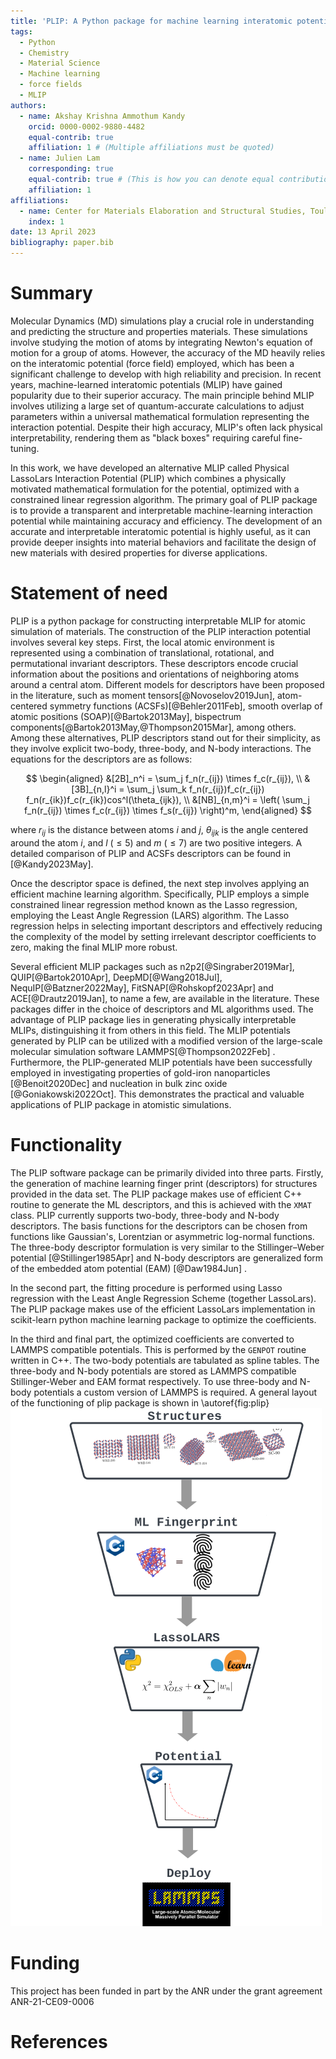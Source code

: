 ```yaml
---
title: 'PLIP: A Python package for machine learning interatomic potentials'
tags:
  - Python
  - Chemistry
  - Material Science
  - Machine learning
  - force fields
  - MLIP
authors:
  - name: Akshay Krishna Ammothum Kandy
    orcid: 0000-0002-9880-4482
    equal-contrib: true
    affiliation: 1 # (Multiple affiliations must be quoted)
  - name: Julien Lam
    corresponding: true
    equal-contrib: true # (This is how you can denote equal contributions between multiple authors)
    affiliation: 1
affiliations:
  - name: Center for Materials Elaboration and Structural Studies, Toulouse, France
    index: 1
date: 13 April 2023
bibliography: paper.bib
---
```


# Summary
Molecular Dynamics (MD) simulations play a crucial role in understanding and predicting the structure and properties materials. These simulations involve studying the motion of atoms by integrating Newton's equation of motion for a group of atoms. However, the accuracy of the MD heavily relies on the interatomic potential (force field) employed, which has been a significant challenge to develop with high reliability and precision. In recent years, machine-learned interatomic potentials (MLIP) have gained popularity due to their superior accuracy. The main principle behind MLIP involves utilizing a large set of quantum-accurate calculations to adjust parameters within a universal mathematical formulation representing the interaction potential. Despite their high accuracy, MLIP's   often lack physical interpretability, rendering them  as "black boxes" requiring careful fine-tuning. 

In this work, we have developed an alternative MLIP called Physical LassoLars Interaction Potential (PLIP) which combines a physically motivated mathematical formulation for the potential, optimized with a constrained linear regression algorithm. The primary goal of PLIP  package is to provide a transparent and interpretable machine-learning interaction potential while maintaining accuracy and efficiency. The development of an accurate and interpretable interatomic potential is highly useful, as it can provide deeper insights into material behaviors and facilitate the design of new materials with desired properties for diverse applications.

# Statement of need
PLIP is a python package for constructing interpretable MLIP for atomic simulation of materials. The construction of the PLIP interaction potential involves several key steps. First, the local atomic environment is represented using a combination of translational, rotational, and permutational invariant descriptors. These descriptors encode crucial information about the positions and orientations of neighboring atoms around a central atom. Different models for descriptors have been proposed in the literature, such as moment tensors[@Novoselov2019Jun], atom-centered symmetry functions (ACSFs)[@Behler2011Feb], smooth overlap of atomic positions (SOAP)[@Bartok2013May], bispectrum components[@Bartok2013May,@Thompson2015Mar], among others. Among these alternatives, PLIP descriptors stand out for their simplicity, as they involve explicit two-body, three-body, and N-body interactions. The equations for the descriptors are as follows:

$$
\begin{aligned}
&[2B]_n^i = \sum_j f_n(r_{ij}) \times f_c(r_{ij}), \\
&[3B]_{n,l}^i = \sum_j \sum_k f_n(r_{ij})f_c(r_{ij}) f_n(r_{ik})f_c(r_{ik})cos^l(\theta_{ijk}),  \\ 
&[NB]_{n,m}^i = \left( \sum_j f_n(r_{ij}) \times f_c(r_{ij}) \times f_s(r_{ij}) \right)^m,
\end{aligned}
$$


where $r_{ij}$ is the distance between atoms $i$ and $j$, $\theta_{ijk}$ is the angle centered around the atom $i$, and $l$ ($\leq 5$) and $m$ ($\leq 7$) are two positive integers.
A detailed comparison  of  PLIP  and ACSFs descriptors can be found in [@Kandy2023May].

Once the descriptor space is defined, the next step involves applying an efficient  machine learning algorithm.  Specifically, PLIP employs a simple constrained  linear regression method known as the Lasso regression, employing the Least Angle Regression (LARS) algorithm. The Lasso regression helps in selecting important descriptors and effectively reducing the complexity of the model by setting irrelevant descriptor coefficients to zero, making the final MLIP more robust. 

Several efficient MLIP packages such as n2p2[@Singraber2019Mar], QUIP[@Bartok2010Apr], DeepMD[@Wang2018Jul], NequIP[@Batzner2022May], FitSNAP[@Rohskopf2023Apr] and ACE[@Drautz2019Jan], to name a few,  are available in the literature. These packages differ in the choice of descriptors and ML algorithms used. The advantage of  PLIP package lies in generating physically interpretable MLIPs, distinguishing it from others in this field. The MLIP potentials generated by PLIP can be utilized with a modified version of the large-scale molecular simulation software LAMMPS[@Thompson2022Feb] . Furthermore, the PLIP-generated MLIP potentials have been successfully employed in investigating  properties of gold-iron nanoparticles [@Benoit2020Dec] and nucleation in bulk zinc oxide [@Goniakowski2022Oct]. This demonstrates the practical and valuable applications of PLIP package in atomistic simulations. 

# Functionality
The PLIP software package can be primarily divided into three parts.  Firstly, the generation of machine learning finger print (descriptors) for structures provided in the data set. The PLIP package makes use of efficient C++ routine to generate the ML descriptors, and this is achieved with the `XMAT` class. PLIP currently supports two-body, three-body and N-body descriptors. The basis functions for the descriptors can be chosen from functions like Gaussian's, Lorentzian or asymmetric log-normal functions. The three-body descriptor formulation is very similar to the Stillinger–Weber potential [@Stillinger1985Apr] and N-body descriptors are generalized form of the embedded atom potential (EAM) [@Daw1984Jun] .

In the second part, the fitting procedure is performed using Lasso regression with the Least Angle Regression Scheme (together LassoLars). The PLIP package makes use of the efficient LassoLars implementation in scikit-learn python machine learning package to optimize the coefficients. 

In the third and final part, the optimized coefficients are converted to LAMMPS compatible potentials. This is performed by the `GENPOT` routine written in C++. The two-body potentials are tabulated as spline tables. The three-body and N-body potentials are stored as LAMMPS compatible  Stillinger-Weber and EAM format respectively.  To use three-body and N-body potentials a custom  version of LAMMPS is required.  A general layout of the functioning of plip package is shown in \autoref{fig:plip}
![\label{fig:plip}](images/plip.png)

# Funding
This project has been funded in part by the ANR under the grant agreement ANR-21-CE09-0006



# References
